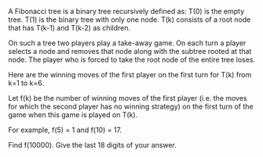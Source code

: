 

A Fibonacci tree is a binary tree recursively defined as:
T(0) is the empty tree.
T(1) is the binary tree with only one node.
T(k) consists of a root node that has T(k-1) and T(k-2) as children.



On such a tree two players play a take-away game. On each turn a player selects a node and removes that node along with the subtree rooted at that node.
The player who is forced to take the root node of the entire tree loses.

Here are the winning moves of the first player on the first turn for T(k) from k=1 to k=6.



Let f(k) be the number of winning moves of the first player (i.e. the moves for which the second player has no winning strategy) on the first turn of the game when this game is played on T(k).


For example, f(5) = 1 and f(10) = 17.


Find f(10000). Give the last 18 digits of your answer.

